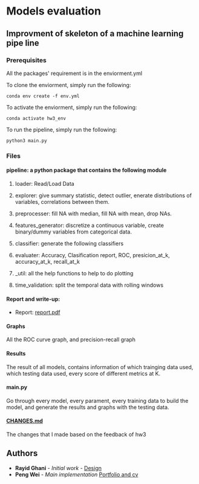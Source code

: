 # Models evaluation

## Improvment of skeleton of a machine learning pipe line


### Prerequisites

All the packages' requirement is in the enviorment.yml

To clone the enviorment, simply run the following:

```
conda env create -f env.yml
```

To activate the enviorment, simply run the following:

```
conda activate hw3_env
```

To run the pipeline, simply run the following:

```
python3 main.py

```

### Files

#### pipeline: a python package that contains the following module

1. loader: Read/Load Data

2. explorer: give summary statistic, detect outlier, enerate distributions of variables, correlations between them.

3. preprocesser: fill NA with median, fill NA with mean, drop NAs. 

4. features_generator: discretize a continuous variable, create binary/dummy variables
from categorical data.

5. classifier: generate the following classifiers

6. evaluater: Accuracy, Clasification report, ROC, presicion_at_k, accuracy_at_k, recall_at_k

7. \_util: all the help functions to help to do plotting

8. time_validation: split the temporal data with rolling windows

#### Report and write-up:

- Report: [report.pdf](./report.pdf)

#### Graphs

All the ROC curve graph, and precision-recall graph

#### Results

The result of all models, contains information of which trainging data used, which testing data used, every score of different metrics at K.

#### main.py

Go through every model, every parament, every training data to build the model, and generate the results and graphs with the testing data.

#### [CHANGES.md](./CHANGES.md)

The changes that I made based on the feedback of hw3

## Authors

* **Rayid Ghani** - *Initial work* - [Design](https://github.com/dssg/MLforPublicPolicy/tree/master/Assignments)
* **Peng Wei** - *Main implementation* [Portfolio and cv](https://pengwei715.github.io/)
